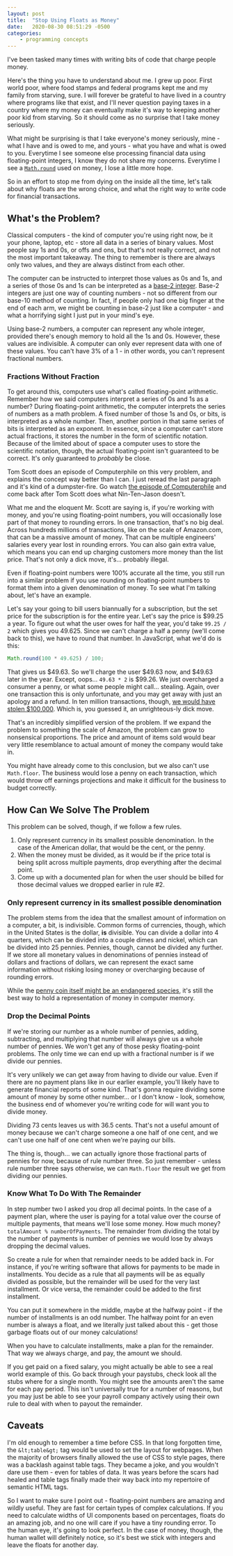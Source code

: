 ```yaml
---
layout: post
title:  "Stop Using Floats as Money"
date:   2020-08-30 08:51:29 -0500
categories:
    - programming concepts
---
```

I've been tasked many times with writing bits of code that charge people money. 

Here's the thing you have to understand about me. I grew up poor. First world poor, where food stamps and federal programs kept me and my family from starving, sure. I will forever be grateful to have lived in a country where programs like that exist, and I'll never question paying taxes in a country where my money can eventually make it's way to keeping another poor kid from starving. So it should come as no surprise that I take money seriously. 

What might be surprising is that I take everyone's money seriously, mine - what I have and is owed to me, and yours - what you have and what is owed to you. Everytime I see someone else processing financial data using floating-point integers, I know they do not share my concerns. Everytime I see a [`Math.round`](https://developer.mozilla.org/en-US/docs/Web/JavaScript/Reference/Global_Objects/Math/round) used on money, I lose a little more hope.

So in an effort to stop me from dying on the inside all the time, let's talk about why floats are the wrong choice, and what the right way to write code for financial transactions.

## What's the Problem?

Classical computers - the kind of computer you're using right now, be it your phone,  laptop, etc - store all data in a series of binary values. Most people say 1s and 0s, or offs and ons, but that's not really correct, and not the most important takeaway. <span title="As opposed to de-stinked, which happens when I clean my cat's litter box.">The thing to remember is there are always only two values, and they are always distinct from each other.</span>

The computer can be instructed to interpret those values as 0s and 1s, and a series of those 0s and 1s can be interpreted as a [base-2 integer](https://en.wikipedia.org/wiki/Binary_number). Base-2 integers are just one way of counting numbers - not so different from our base-10 method of counting. In fact, if people only had one big finger at the end of each arm, we might be counting in base-2 just like a computer - and what a horrifying sight I just put in your mind's eye.

Using base-2 numbers, a computer can represent any whole integer, provided there's enough memory to hold all the 1s and 0s. However, these values are indivisible. A computer can only ever represent data with one of these values. You can't have 3% of a 1 - in other words, you can't represent fractional numbers.
### Fractions Without Fraction
To get around this, computers use what's called floating-point arithmetic. Remember how we said computers interpret a series of 0s and 1s as a number? During floating-point arithmetic, the computer interprets the series of numbers as a math problem. A fixed number of those 1s and 0s, or bits, is interpreted as a whole number. Then, another portion in that same series of bits is interpreted as an exponent. In essence, since a computer can't store actual fractions, it stores the number in the form of scientific notation. Because of the limited about of space a computer uses to store the scientific notation, though, the actual floating-point isn't guaranteed to be correct. It's only guaranteed to *probably* be close.

Tom Scott does an episode of Computerphile on this very problem, and explains the concept way better than I can. I just reread the last paragraph and it's kind of a dumpster-fire. Go watch [the episode of Computerphile](https://www.youtube.com/watch?v=PZRI1IfStY0) and come back after Tom Scott does what Nin-Ten-Jason doesn't.

What me and the eloquent Mr. Scott are saying is, if you're working with money, and you're using floating-point numbers, you will occasionally lose part of that money to rounding errors. In one transaction, that's no big deal. Across hundreds millions of transactions, like on the scale of Amazon.com, that can be a massive amount of money. That can be multiple engineers' salaries every year lost in rounding errors. You can also gain extra value, which means you can end up charging customers more money than the list price. That's not only a dick move, it's... probably illegal.

Even if floating-point numbers were 100% accurate all the time, you still run into a similar problem if you use rounding on floating-point numbers to format them into a given denomination of money. To see what I'm talking about, let's have an example. 

Let's say your going to bill users biannually for a subscription, but the set price for the subscription is for the entire year. Let's say the price is $99.25 a year. To figure out what the user owes for half the year, you'd take `99.25 / 2` which gives you 49.625. Since we can't charge a half a penny (we'll come back to this), we have to round that number. In JavaScript, what we'd do is this: 
```javascript
Math.round(100 * 49.625) / 100;
```
That gives us $49.63. So we'll charge the user $49.63 now, and $49.63 later in the year. Except, oops... `49.63 * 2` is $99.26. We just overcharged a consumer a penny, or what some people might call... stealing. Again, over one transaction this is only unfortunate, and you may get away with just an apology and a refund. In ten million transactions, though, [we would have stolen $100,000](https://en.wikipedia.org/wiki/Salami_slicing). Which is, you guessed it, an unrighteous-ly dick move.

That's an incredibly simplified version of the problem. If we expand the problem to something the scale of Amazon, the problem can grow to nonsensical proportions. The price and amount of items sold would bear very little resemblance to actual amount of money the company would take in.

You might have already come to this conclusion, but we also can't use `Math.floor`. The business would lose a penny on each transaction, which would throw off earnings projections and make it difficult for the business to budget correctly. 
## How Can We Solve The Problem
This problem can be solved, though, if we follow a few rules.
1. Only represent currency in its smallest possible denomination. In the case of the American dollar, that would be the cent, or the penny.
2. When the money must be divided, as it would be if the price total is being split across multiple payments, drop everything after the decimal point.
3. Come up with a documented plan for when the user should be billed for those decimal values we dropped earlier in rule #2.

### Only represent currency in its smallest possible denomination
The  problem stems from the idea that the smallest amount of information on a computer, a bit, is indivisible. Common forms of currencies, though, which in the United States is the dollar, **is** divisible. You can divide a dollar into 4 quarters, which can be divided into a couple dimes and nickel, which can be divided into 25 pennies. Pennies, though, cannot be divided any further. If we store all monetary values in denominations of pennies instead of dollars and fractions of dollars, we can represent the exact same information without risking losing money or overcharging because of rounding errors. 

While the [penny coin itself might be an endangered species](https://www.npr.org/sections/money/2020/07/14/890435359/is-it-time-to-kill-the-penny), it's still the best way to hold a representation of money in computer memory.

### Drop the Decimal Points
If we're storing our number as a whole number of pennies, adding, subtracting, and multiplying that number will always give us a whole number of pennies. We won't get any of those pesky floating-point problems. The only time we can end up with a fractional number is if we divide our pennies.

It's very unlikely we can get away from having to divide our value. Even if there are no payment plans like in our earlier example, you'll likely have to generate financial reports of some kind. That's gonna require dividing some amount of money by some other number... or I don't know - look, somehow, the business end of whomever you're writing code for will want you to divide money. 

Dividing 73 cents leaves us with 36.5 cents. That's not a useful amount of money because we can't charge someone a one half of one cent, and we can't use one half of one cent when we're paying our bills.  

The thing is, though... we can actually ignore those fractional parts of pennies for now, because of rule number three. So just remember - unless rule number three says otherwise, we can `Math.floor` the result we get from dividing our pennies.

### Know What To Do With The Remainder
In step number two I asked you drop all decimal points. In the case of a payment plan, where the user is paying for a total value over the course of multiple payments, that means we'll lose some money. How much money? `totalAmount % numberOfPayments`. The remainder from dividing the total by the number of payments is number of pennies we would lose by always dropping the decimal values. 

So create a rule for when that remainder needs to be added back in. For instance, if you're writing software that allows for payments to be made in installments. You decide as a rule that all payments will be as equally divided as possible, but the remainder will be used for the very last installment. Or vice versa, the remainder could be added to the first installment. 

You can put it somewhere in the middle, maybe at the halfway point - if the number of installments is an odd number. The halfway point for an even number is always a float, and we literally just talked about this - get those garbage floats out of our money calculations!

When you have to calculate installments, make a plan for the remainder. That way we always charge, and pay, the amount we should.

If you get paid on a fixed salary, you might actually be able to see a real world example of this. Go back through your paystubs, check look all the stubs where for a single month. You might see the amounts aren't the same for each pay period. This isn't universally true for a number of reasons, but you may just be able to see your payroll company actively using their own rule to deal with when to payout the remainder.

## Caveats
I'm old enough to remember a time before CSS. In that long forgotten time, the `&lt;table&gt;` tag would be used to set the layout for webpages. When the majority of browsers finally allowed the use of CSS to style pages, there was a backlash against table tags. They became a joke, and you wouldn't dare use them - even for tables of data. It was years before the scars had healed and table tags finally made their way back into my repertoire of semantic HTML tags.

So I want to make sure I point out - floating-point numbers are amazing and wildly useful. They are fast for certain types of complex calculations. If you need to calculate widths of UI components based on percentages, floats do an amazing job, and no one will care if you have a tiny rounding error. To the human eye, it's going to look perfect. In the case of money, though, the human wallet will definitely notice, so it's best we stick with integers and leave the floats for another day.

